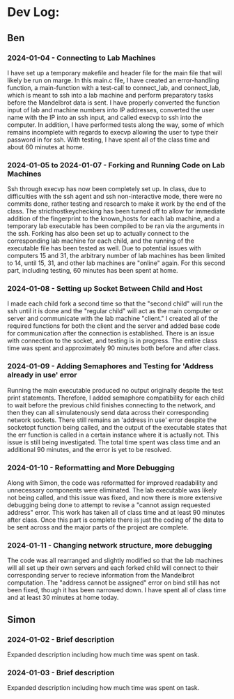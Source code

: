 # Dev Log:

## Ben

### 2024-01-04 - Connecting to Lab Machines
I have set up a temporary makefile and header file for the main file that will likely be run on marge. In this main.c file, I have created an error-handling function, a main-function with a test-call to connect_lab, and connect_lab, which is meant to ssh into a lab machine and perform preparatory tasks before the Mandelbrot data is sent. I have properly converted the function input of lab and machine numbers into IP addresses, converted the user name with the IP into an ssh input, and called execvp to ssh into the computer. In addition, I have performed tests along the way, some of which remains incomplete with regards to execvp allowing the user to type their password in for ssh. With testing, I have spent all of the class time and about 60 minutes at home.

### 2024-01-05 to 2024-01-07 - Forking and Running Code on Lab Machines
Ssh through execvp has now been completely set up. In class, due to difficulties with the ssh agent and ssh non-interactive mode, there were no commits done, rather testing and research to make it work by the end of the class. The stricthostkeychecking has been turned off to allow for immediate addition of the fingerprint to the known_hosts for each lab machine, and a temporary lab executable has been compiled to be ran via the arguments in the ssh. Forking has also been set up to actually connect to the corresponding lab machine for each child, and the running of the executable file has been tested as well. Due to potential issues with computers 15 and 31, the arbitrary number of lab machines has been limited to 14, until 15, 31, and other lab machines are "online" again. For this second part, including testing, 60 minutes has been spent at home.

### 2024-01-08 - Setting up Socket Between Child and Host
I made each child fork a second time so that the "second child" will run the ssh until it is done and the "regular child" will act as the main computer or server and communicate with the lab machine "client." I created all of the required functions for both the client and the server and added base code for communication after the connection is established. There is an issue with connection to the socket, and testing is in progress. The entire class time was spent and approximately 90 minutes both before and after class.

### 2024-01-09 - Adding Semaphores and Testing for 'Address already in use' error
Running the main executable produced no output originally despite the test print statements. Therefore, I added semaphore compatibility for each child to wait before the previous child finishes connecting to the network, and then they can all simulatenously send data across their corresponding network sockets. There still remains an 'address in use' error despite the socketopt function being called, and the output of the executable states that the err function is called in a certain instance where it is actually not. This issue is still being investigated. The total time spent was class time and an additional 90 minutes, and the error is yet to be resolved.

### 2024-01-10 - Reformatting and More Debugging
Along with Simon, the code was reformatted for improved readability and unnecessary components were eliminated. The lab executable was likely not being called, and this issue was fixed, and now there is more extensive debugging being done to attempt to revise a "cannot assign requested address" error. This work has taken all of class time and at least 90 minutes after class. Once this part is complete there is just the coding of the data to be sent across and the major parts of the project are complete.

### 2024-01-11 - Changing network structure, more debugging
The code was all rearranged and slightly modified so that the lab machines will all set up their own servers and each forked child will connect to their corresponding server to recieve information from the Mandelbrot computation. The "address cannot be assigned" error on bind still has not been fixed, though it has been narrowed down. I have spent all of class time and at least 30 minutes at home today.

## Simon

### 2024-01-02 - Brief description
Expanded description including how much time was spent on task.

### 2024-01-03 - Brief description
Expanded description including how much time was spent on task.
